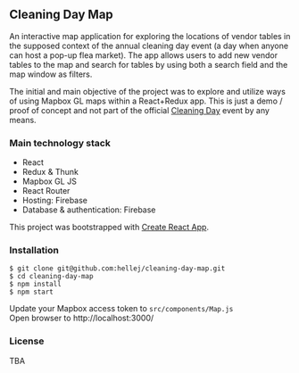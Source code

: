 
## Cleaning Day Map
An interactive map application for exploring the locations of vendor tables in the supposed context of the annual cleaning day event (a day when anyone can host a pop-up flea market). The app allows users to add new vendor tables to the map and search for tables by using both a search field and the map window as filters.

The initial and main objective of the project was to explore and utilize ways of using Mapbox GL maps within a React+Redux app. This is just a demo / proof of concept and not part of the official [Cleaning Day](http://siivouspaiva.com/en/info/basics-of-cleaning-day) event by any means. 

### Main technology stack
* React
* Redux & Thunk
* Mapbox GL JS
* React Router
* Hosting: Firebase
* Database & authentication: Firebase

This project was bootstrapped with [Create React App](https://github.com/facebookincubator/create-react-app).

### Installation
```
$ git clone git@github.com:hellej/cleaning-day-map.git
$ cd cleaning-day-map
$ npm install
$ npm start
```
Update your Mapbox access token to `src/components/Map.js`<br>
Open browser to http://localhost:3000/

### License
TBA